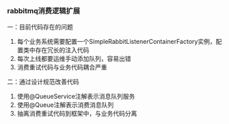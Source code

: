 ### rabbitmq消费逻辑扩展

一：目前代码存在的问题
1. 每个业务系统需要配置一个SimpleRabbitListenerContainerFactory实例，配置类中存在冗长的注入代码
2. 每次上线都要运维手动添加队列，容易出错
3. 消费重试代码与业务代码耦合严重

二：通过设计规范改善代码
1. 使用@QueueService注解表示消息队列服务
2. 使用@Queue注解表示消费消息队列
3. 抽离消费重试代码到框架中，与业务代码分离
